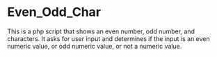 # Even_Odd_Char
This is a php script that shows an even number, odd number, and characters. It asks for user input and determines if the input is an even numeric value, or odd numeric value, or not a numeric value. 
